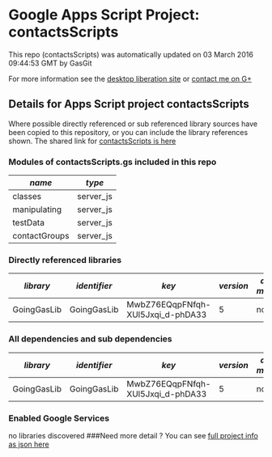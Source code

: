 # Google Apps Script Project: contactsScripts
This repo (contactsScripts) was automatically updated on 03 March 2016 09:44:53 GMT by GasGit

For more information see the [desktop liberation site](http://ramblings.mcpher.com/Home/excelquirks/drivesdk/gettinggithubready "desktop liberation") or [contact me on G+](https://plus.google.com/+BruceMcpherson "Bruce McPherson - GDE")
## Details for Apps Script project contactsScripts
Where possible directly referenced or sub referenced library sources have been copied to this repository, or you can include the library references shown. 
The shared link for [contactsScripts is here](https://script.google.com/d/1Wb0E0tzZil9Zq2NVYmte7l_bV1JX_9aKYUbpGk3YIF_J453FEtJNMVen/edit?usp=sharing "open in the GAS IDE")

### Modules of contactsScripts.gs included in this repo
*name*|*type*
--- | --- 
classes| server_js
manipulating| server_js
testData| server_js
contactGroups| server_js
### Directly referenced libraries
*library*|*identifier*|*key*|*version*|*dev mode*|*source*|
--- | --- | --- | --- | --- | --- 
GoingGasLib| GoingGasLib|MwbZ76EQqpFNfqh-XUl5Jxqi_d-phDA33|5|no|no
### All dependencies and sub dependencies
*library*|*identifier*|*key*|*version*|*dev mode*|*source*|
--- | --- | --- | --- | --- | --- 
GoingGasLib| GoingGasLib|MwbZ76EQqpFNfqh-XUl5Jxqi_d-phDA33|5|no|no
### Enabled Google Services
no libraries discovered
###Need more detail ?
You can see [full project info as json here](info.json)

